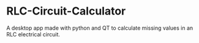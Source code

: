 # RLC-Circuit-Calculator
A desktop app made with python and QT to calculate missing values in an RLC electrical circuit.
